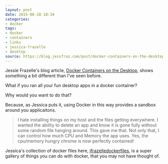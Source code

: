 ```yaml
---
layout: post
date: 2015-06-28 18:34
categories:
- docker
tags:
- docker
- containers
- links
- jessica-frazelle
- desktop
source: https://blog.jessfraz.com/post/docker-containers-on-the-desktop/
---
```


Jessie Frazelle's blog article,
[Docker Containers on the Desktop](https://blog.jessfraz.com/post/docker-containers-on-the-desktop/),
shows something a bit different than I've seen before.

What if you ran all your fun desktop apps in a docker container?

Why would you want to do that?

Because, as Jessica puts it, using Docker in this way provides a
sandbox around you applicaitons.

> I hate installing things on my host and the files getting
> everywhere. I wanted the ability to delete an app and know it is
> gone fully without some random file hanging around. This gave me
> that. Not only that, I can control how much CPU and Memory the app
> uses. Yes, the cpu/memory hungry chrome is now perfectly contained!

Jessica's collection of docker files here,
[jfrazelledockerfiles](https://github.com/jfrazelle/dockerfiles), is a
super gallery of things you can do with docker, that you may not have
thought of.
